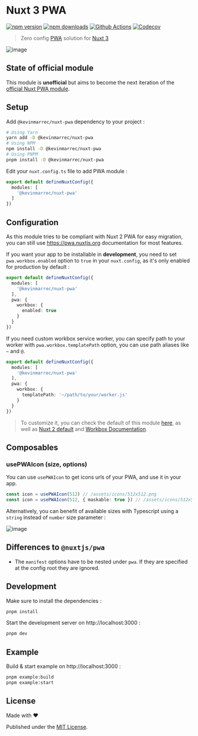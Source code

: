 # Nuxt 3 PWA

[![npm version][npm-version-src]][npm-version-href]
[![npm downloads][npm-downloads-src]][npm-downloads-href]
[![Github Actions][github-actions-src]][github-actions-href]
[![Codecov][codecov-src]][codecov-href]

> Zero config [PWA](https://web.dev/progressive-web-apps) solution for [Nuxt 3](https://v3.nuxtjs.org)

![image](https://user-images.githubusercontent.com/25272043/171139116-b0137f28-f29d-429d-a778-9e8bbe530331.png)

## State of official module

This module is **unofficial** but aims to become the next iteration of the [official Nuxt PWA module](https://github.com/nuxt-community/pwa-module).

## Setup

Add `@kevinmarrec/nuxt-pwa` dependency to your project :

```sh
# Using Yarn
yarn add -D @kevinmarrec/nuxt-pwa
# Using NPM
npm install -D @kevinmarrec/nuxt-pwa
# Using PNPM
pnpm install -D @kevinmarrec/nuxt-pwa
```

Edit your `nuxt.config.ts` file to add PWA module :

```ts
export default defineNuxtConfig({
  modules: [
    '@kevinmarrec/nuxt-pwa'
  ]
})
```

## Configuration

As this module tries to be compliant with Nuxt 2 PWA for easy migration, you can still use https://pwa.nuxtjs.org documentation for most features.

If you want your app to be installable in **development**, you need to set `pwa.workbox.enabled` option to `true` in your `nuxt.config`, as it's only enabled for production by default :

```ts
export default defineNuxtConfig({
  modules: [
    '@kevinmarrec/nuxt-pwa'
  ],
  pwa: {
    workbox: {
      enabled: true
    }
  }
})
```

If you need custom workbox service worker, you can specify path to your worker with `pwa.workbox.templatePath` option, you can use path aliases like `~` and `@`.

```ts
export default defineNuxtConfig({
  modules: [
    '@kevinmarrec/nuxt-pwa'
  ],
  pwa: {
    workbox: {
      templatePath: '~/path/to/your/worker.js'
    }
  }
})
```

> To customize it, you can check the default of this module [here](https://github.com/kevinmarrec/nuxt-pwa-module/blob/main/templates/workbox/sw.js), as well as [Nuxt 2 default](https://github.com/nuxt-community/pwa-module/blob/main/templates/workbox/sw.js) and [Workbox Documentation](https://developer.chrome.com/docs/workbox).

## Composables

### usePWAIcon (size, options)

You can use `usePWAIcon` to get icons urls of your PWA, and use it in your app.

```ts
const icon = usePWAIcon(512) // /assets/icons/512x512.png
const icon = usePWAIcon(512, { maskable: true }) // /assets/icons/512x512.maskable.png
```

Alternatively, you can benefit of available sizes with Typescript using a `string` instead of `number` size parameter :

![image](https://user-images.githubusercontent.com/25272043/193407772-2326170d-86cc-4246-ae8c-cb711b4d8aa9.png)

## Differences to `@nuxtjs/pwa`

- The `manifest` options have to be nested under `pwa`. If they are specified at the config root they are ignored.

## Development

Make sure to install the dependencies :

```sh
pnpm install
```

Start the development server on http://localhost:3000 :

```sh
pnpm dev
```

## Example

Build & start example on http://localhost:3000 :

```sh
pnpm example:build
pnpm example:start
```

## License

Made with ❤️

Published under the [MIT License](./LICENCE).

<!-- Badges -->

[npm-version-src]: https://img.shields.io/npm/v/@kevinmarrec/nuxt-pwa?style=flat-square
[npm-version-href]: https://npmjs.com/package/@kevinmarrec/nuxt-pwa
[npm-downloads-src]: https://img.shields.io/npm/dm/@kevinmarrec/nuxt-pwa?style=flat-square
[npm-downloads-href]: https://npmjs.com/package/@kevinmarrec/nuxt-pwa
[github-actions-src]: https://img.shields.io/github/workflow/status/kevinmarrec/nuxt-pwa-module/CI?style=flat-square
[github-actions-href]: https://github.com/kevinmarrec/nuxt-pwa-module/actions?query=workflow%3Aci
[codecov-src]: https://img.shields.io/codecov/c/gh/kevinmarrec/nuxt-pwa-module/main?style=flat-square
[codecov-href]: https://codecov.io/gh/kevinmarrec/nuxt-pwa-module
